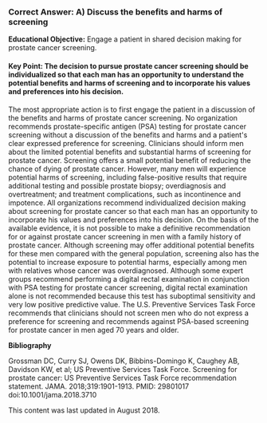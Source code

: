 
### Correct Answer: A) Discuss the benefits and harms of screening 

**Educational Objective:** Engage a patient in shared decision making for prostate cancer screening.

#### **Key Point:** The decision to pursue prostate cancer screening should be individualized so that each man has an opportunity to understand the potential benefits and harms of screening and to incorporate his values and preferences into his decision.

The most appropriate action is to first engage the patient in a discussion of the benefits and harms of prostate cancer screening. No organization recommends prostate-specific antigen (PSA) testing for prostate cancer screening without a discussion of the benefits and harms and a patient's clear expressed preference for screening. Clinicians should inform men about the limited potential benefits and substantial harms of screening for prostate cancer. Screening offers a small potential benefit of reducing the chance of dying of prostate cancer. However, many men will experience potential harms of screening, including false-positive results that require additional testing and possible prostate biopsy; overdiagnosis and overtreatment; and treatment complications, such as incontinence and impotence. All organizations recommend individualized decision making about screening for prostate cancer so that each man has an opportunity to incorporate his values and preferences into his decision. On the basis of the available evidence, it is not possible to make a definitive recommendation for or against prostate cancer screening in men with a family history of prostate cancer. Although screening may offer additional potential benefits for these men compared with the general population, screening also has the potential to increase exposure to potential harms, especially among men with relatives whose cancer was overdiagnosed.
Although some expert groups recommend performing a digital rectal examination in conjunction with PSA testing for prostate cancer screening, digital rectal examination alone is not recommended because this test has suboptimal sensitivity and very low positive predictive value.
The U.S. Preventive Services Task Force recommends that clinicians should not screen men who do not express a preference for screening and recommends against PSA-based screening for prostate cancer in men aged 70 years and older.

**Bibliography**

Grossman DC, Curry SJ, Owens DK, Bibbins-Domingo K, Caughey AB, Davidson KW, et al; US Preventive Services Task Force. Screening for prostate cancer: US Preventive Services Task Force recommendation statement. JAMA. 2018;319:1901-1913. PMID: 29801017 doi:10.1001/jama.2018.3710

This content was last updated in August 2018.